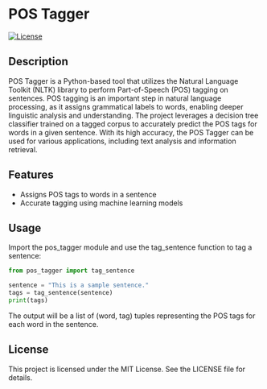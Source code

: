 # POS Tagger
[![License](https://img.shields.io/badge/License-MIT-blue.svg)](LICENSE)

## Description
POS Tagger is a Python-based tool that utilizes the Natural Language Toolkit (NLTK) library to perform Part-of-Speech (POS) tagging on sentences. POS tagging is an important step in natural language processing, as it assigns grammatical labels to words, enabling deeper linguistic analysis and understanding. The project leverages a decision tree classifier trained on a tagged corpus to accurately predict the POS tags for words in a given sentence. With its high accuracy, the POS Tagger can be used for various applications, including text analysis and information retrieval.

## Features

- Assigns POS tags to words in a sentence
- Accurate tagging using machine learning models

## Usage
Import the pos_tagger module and use the tag_sentence function to tag a sentence:
```python
from pos_tagger import tag_sentence

sentence = "This is a sample sentence."
tags = tag_sentence(sentence)
print(tags)

```
The output will be a list of (word, tag) tuples representing the POS tags for each word in the sentence.

## License
This project is licensed under the MIT License. See the LICENSE file for details.
